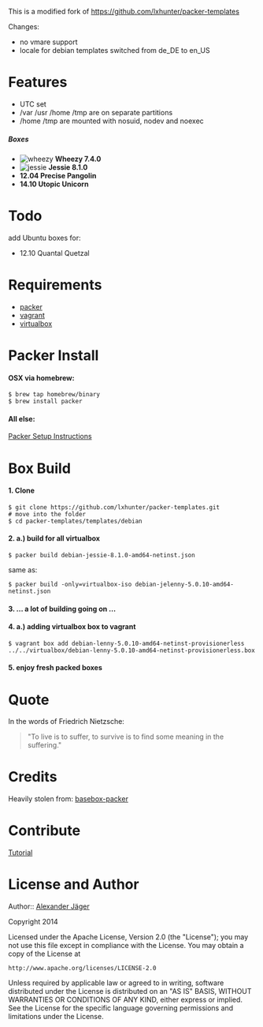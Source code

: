 This is a modified fork of https://github.com/lxhunter/packer-templates

Changes:
  - no vmare support
  - locale for debian templates switched from de_DE to en_US


 
Features
========
- UTC set
- /var /usr /home /tmp are on separate partitions
- /home /tmp are mounted with nosuid, nodev and noexec

##### Boxes
- ![wheezy](https://raw.github.com/lxhunter/packer-templates/master/deco/wheezy.png "Wheezy") **Wheezy 7.4.0**
- ![jessie](https://raw.github.com/lxhunter/packer-templates/master/deco/jessie.png "Jessie") **Jessie 8.1.0**
- **12.04 Precise Pangolin**
- **14.10 Utopic Unicorn**

Todo
========
add Ubuntu boxes for:
- 12.10 Quantal Quetzal

Requirements
========
- [packer](http://packer.io)
- [vagrant](http://vagrantup.com)
- [virtualbox](https://virtualbox.org)

Packer Install 
========

#### OSX via homebrew:

```shell
$ brew tap homebrew/binary
$ brew install packer
```

#### All else:

[Packer Setup Instructions](http://packer.io/intro/getting-started/setup.html)

Box Build
========

#### 1. Clone
```shell
$ git clone https://github.com/lxhunter/packer-templates.git
# move into the folder
$ cd packer-templates/templates/debian
```

#### 2. a.) build for all virtualbox
```shell
$ packer build debian-jessie-8.1.0-amd64-netinst.json
```
same as:

```shell
$ packer build -only=virtualbox-iso debian-jelenny-5.0.10-amd64-netinst.json
```

#### 3. ... a lot of building going on ...

#### 4. a.) adding virtualbox box to vagrant 
```shell
$ vagrant box add debian-lenny-5.0.10-amd64-netinst-provisionerless ../../virtualbox/debian-lenny-5.0.10-amd64-netinst-provisionerless.box
```

#### 5. enjoy fresh packed boxes

Quote
========
In the words of Friedrich Nietzsche:

> "To live is to suffer, to survive is to find some meaning in the suffering."

Credits
========

Heavily stolen from: [basebox-packer](https://github.com/misheska/basebox-packer/)

Contribute
==========

[Tutorial](http://kbroman.github.io/github_tutorial/pages/fork.html)

License and Author
==================

Author:: [Alexander Jäger](https://github.com/lxhunter)

Copyright 2014

Licensed under the Apache License, Version 2.0 (the "License");
you may not use this file except in compliance with the License.
You may obtain a copy of the License at

    http://www.apache.org/licenses/LICENSE-2.0

Unless required by applicable law or agreed to in writing, software
distributed under the License is distributed on an "AS IS" BASIS,
WITHOUT WARRANTIES OR CONDITIONS OF ANY KIND, either express or implied.
See the License for the specific language governing permissions and
limitations under the License.
